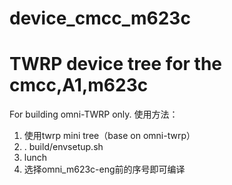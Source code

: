 # device_cmcc_m623c
TWRP device tree for the cmcc,A1,m623c
========================================================

For building omni-TWRP only.
使用方法：
1. 使用twrp mini tree（base on omni-twrp）
2. . build/envsetup.sh
3. lunch
4. 选择omni_m623c-eng前的序号即可编译
